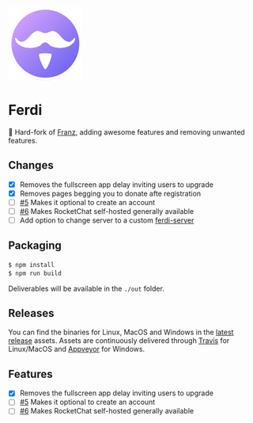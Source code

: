 <img src="./build-helpers/images/icon.png" alt="" width="150"/>

# Ferdi 

👛 Hard-fork of [Franz](https://github.com/meetfranz/franz), adding awesome features and removing unwanted features.

## Changes
- [x] Removes the fullscreen app delay inviting users to upgrade
- [x] Removes pages begging you to donate afte registration
- [ ] [#5](https://github.com/kytwb/Ferdi/issues/5) Makes it optional to create an account
- [ ] [#6](https://github.com/kytwb/Ferdi/issues/6) Makes RocketChat self-hosted generally available
- [ ] Add option to change server to a custom [ferdi-server](https://github.com/vantezzen/ferdi-server) 

## Packaging

```bash
$ npm install
$ npm run build
```

Deliverables will be available in the `./out` folder.

## Releases

You can find the binaries for Linux, MacOS and Windows in the [latest release](https://github.com/kytwb/Ferdi/releases/tag/Ferdi-5.2.0-beta.3) assets. Assets are continuously delivered through [Travis](https://travis-ci.org/kytwb/Ferdi) for Linux/MacOS and [Appveyor](https://ci.appveyor.com/project/kytwb/Ferdi) for Windows.

## Features

- [x] Removes the fullscreen app delay inviting users to upgrade
- [ ] [#5](https://github.com/kytwb/Ferdi/issues/5) Makes it optional to create an account
- [ ] [#6](https://github.com/kytwb/Ferdi/issues/6) Makes RocketChat self-hosted generally available
